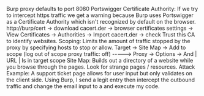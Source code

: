 Burp proxy defaults to port 8080
Portswigger Certificate Authority:
If we try to intercept https traffic we get a warning because Burp uses Portswigger as a Certificate Authority which isn't recognized by default on the browser. 
http://burp/cert -> download cacert.der -> browser certificates settings -> View Certificates -> Authorities -> Import cacert.der -> check Trust this CA to identify websites.
Scoping:
Limits the amount of traffic stopped by the proxy by specifying hosts to stop or allow. Target -> Site Map -> Add to scope (log out of scope proxy traffic: off) -----> Proxy -> Options -> And | URL | Is in target scope
Site Map: Builds out a directory of a website while you browse through the pages. Look for strange pages / resources.
Attack Example:
A support ticket page allows for user input but only validates on the client side. Using Burp, I send a legit entry then intercept the outbound traffic and change the email input to a <script>...</script> and execute my code.